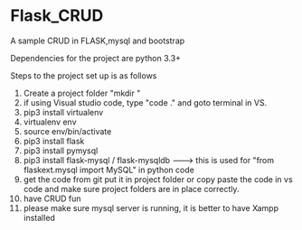 # Flask_CRUD
A sample CRUD in FLASK,mysql and bootstrap

Dependencies for the project are python 3.3+

Steps to the project set up is as follows

1) Create a project folder "mkdir <foldername>"
2) if using Visual studio code, type "code ." and goto terminal in VS.
3) pip3 install virtualenv
4) virtualenv env
5) source env/bin/activate
6) pip3 install flask
7) pip3 install pymysql
8) pip3 install flask-mysql / flask-mysqldb  ---> this is used for "from flaskext.mysql import MySQL" in python code
9) get the code from git put it in project folder or copy paste the code in vs code and make sure project folders are in place correctly.
10) have CRUD fun
11) please make sure mysql server is running, it is better to have Xampp installed
